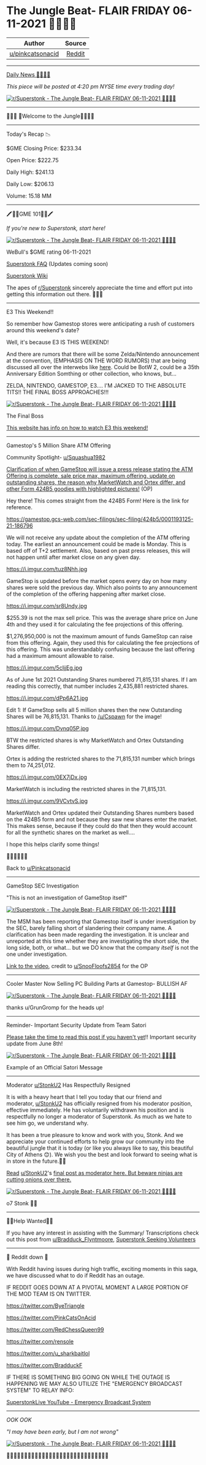 The Jungle Beat- FLAIR FRIDAY 06-11-2021 🚀🚀🚀🚀
=================================================

| Author       | Source       | 
| :-------------: |:-------------:|
|  [u/pinkcatsonacid](https://www.reddit.com/user/pinkcatsonacid/) | [Reddit](https://www.reddit.com/r/Superstonk/comments/nxp8iv/the_jungle_beat_flair_friday_06112021/) | 

---

[Daily News 🦍💎🙌🚀](https://www.reddit.com/r/Superstonk/search?q=flair_name%3A%22Daily%20News%20%F0%9F%A6%8D%F0%9F%92%8E%F0%9F%99%8C%F0%9F%9A%80%22&restrict_sr=1)

*This piece will be posted at 4:20 pm NYSE time every trading day!*

[![r/Superstonk - The Jungle Beat- FLAIR FRIDAY 06-11-2021 🚀🚀🚀🚀](https://preview.redd.it/oputf7lb1n471.png?width=1426&format=png&auto=webp&s=b949f022056409f86cb8a99aee35bed8302acc31)](https://preview.redd.it/oputf7lb1n471.png?width=1426&format=png&auto=webp&s=b949f022056409f86cb8a99aee35bed8302acc31)

_______________________________________________________________

🎤🎸🥁 🦍Welcome to the Jungle🦍🥁🎸🎤

__________________________________________________________________

Today's Recap 📉

$GME Closing Price: $233.34

Open Price: $222.75

Daily High: $241.13

Daily Low: $206.13

Volume: 15.18 MM

_____________________________________________________________________

🖍🍎🚌GME 101🚌🍎🖍

*If you're new to Superstonk, start here!*

[![r/Superstonk - The Jungle Beat- FLAIR FRIDAY 06-11-2021 🚀🚀🚀🚀](https://preview.redd.it/cxxasc4hjo471.jpg?width=1080&format=pjpg&auto=webp&s=4ebb2612aa73a5d785982d06464a6a6177fdedb6)](https://preview.redd.it/cxxasc4hjo471.jpg?width=1080&format=pjpg&auto=webp&s=4ebb2612aa73a5d785982d06464a6a6177fdedb6)

WeBull's $GME rating 06-11-2021

[Superstonk FAQ](https://www.reddit.com/r/Superstonk/wiki/index/faq#wiki_how_do_i.2C_as_a_retail_investor.2C_stand_a_chance_against_the_hedge_funds.3F) (Updates coming soon)

[Superstonk Wiki](https://www.reddit.com/r/Superstonk/wiki/index)

The apes of [r/Superstonk](https://www.reddit.com/r/Superstonk/) sincerely appreciate the time and effort put into getting this information out there. 🦍🤝💪

_______________________________________________________________________

E3 This Weekend!!

So remember how Gamestop stores were anticipating a rush of customers around this weekend's date?

Well, it's because E3 IS THIS WEEKEND!

And there are rumors that there will be some Zelda/Nintendo announcement at the convention, (EMPHASIS ON THE WORD RUMORS) that are being discussed all over the interwebs like [here](https://gamerant.com/gamestop-e3-zelda-next-gen-consoles-rush-expectations/). Could be BotW 2, could be a 35th Anniversary Edition Somthing or other collection, who knows, but...

ZELDA, NINTENDO, GAMESTOP, E3.... I'M JACKED TO THE ABSOLUTE TITS!! THE FINAL BOSS APPROACHES!!!

[![r/Superstonk - The Jungle Beat- FLAIR FRIDAY 06-11-2021 🚀🚀🚀🚀](https://preview.redd.it/y07cp90ddo471.jpg?width=646&format=pjpg&auto=webp&s=c382f631dd380fd234f00961a1ca3b5ab7790ed3)](https://preview.redd.it/y07cp90ddo471.jpg?width=646&format=pjpg&auto=webp&s=c382f631dd380fd234f00961a1ca3b5ab7790ed3)

The Final Boss

[This website has info on how to watch E3 this weekend!](https://www.theverge.com/22465864/e3-schedule-time-date-live-stream-how-to-watch)

_________________________________________________________________________

Gamestop's 5 Million Share ATM Offering

Community Spotlight- [u/Squashua1982](https://www.reddit.com/user/Squashua1982/)

[Clarification of when GameStop will issue a press release stating the ATM Offering is complete, sale price max, maximum offering, update on outstanding shares, the reason why MarketWatch and Ortex differ, and other Form 424B5 goodies with highlighted pictures!](https://www.reddit.com/r/Superstonk/comments/nxkuvw/clarification_of_when_gamestop_will_issue_a_press/?utm_medium=android_app&utm_source=share) (OP)

Hey there! This comes straight from the 424B5 Form! Here is the link for reference.

<https://gamestop.gcs-web.com/sec-filings/sec-filing/424b5/0001193125-21-186796>

We will not receive any update about the completion of the ATM offering today. The earliest an announcement could be made is Monday. This is based off of T+2 settlement. Also, based on past press releases, this will not happen until after market close on any given day.

<https://i.imgur.com/tuz8Nhh.jpg>

GameStop is updated before the market opens every day on how many shares were sold the previous day. Which also points to any announcement of the completion of the offering happening after market close.

<https://i.imgur.com/sr8Undy.jpg>

$255.39 is not the max sell price. This was the average share price on June 4th and they used it for calculating the fee projections of this offering.

$1,276,950,000 is not the maximum amount of funds GameStop can raise from this offering. Again, they used this for calculating the fee projections of this offering. This was understandably confusing because the last offering had a maximum amount allowable to raise.

<https://i.imgur.com/5cljjEg.jpg>

As of June 1st 2021 Outstanding Shares numbered 71,815,131 shares. If I am reading this correctly, that number includes 2,435,881 restricted shares.

<https://i.imgur.com/dPp6A21.jpg>

Edit 1: If GameStop sells all 5 million shares then the new Outstanding Shares will be 76,815,131. Thanks to [/u/Cspawn](https://www.reddit.com/u/Cspawn/) for the image!

<https://i.imgur.com/Dvnq05P.jpg>

BTW the restricted shares is why MarketWatch and Ortex Outstanding Shares differ.

Ortex is adding the restricted shares to the 71,815,131 number which brings them to 74,251,012.

<https://i.imgur.com/0EX7jDx.jpg>

MarketWatch is including the restricted shares in the 71,815,131.

<https://i.imgur.com/9VCvtvS.jpg>

MarketWatch and Ortex updated their Outstanding Shares numbers based on the 424B5 form and not because they saw new shares enter the market. This makes sense, because if they could do that then they would account for all the synthetic shares on the market as well....

I hope this helps clarify some things!

🚀🚀🚀🚀🚀🚀

Back to [u/Pinkcatsonacid](https://www.reddit.com/u/Pinkcatsonacid/)

____________________________________________________________________________

GameStop SEC Investigation

"This is not an investigation of GameStop itself"

[![r/Superstonk - The Jungle Beat- FLAIR FRIDAY 06-11-2021 🚀🚀🚀🚀](https://preview.redd.it/9bak6rtruo471.jpg?width=1077&format=pjpg&auto=webp&s=4c0b0268a130a848d0c42e72836c8338d833b165)](https://preview.redd.it/9bak6rtruo471.jpg?width=1077&format=pjpg&auto=webp&s=4c0b0268a130a848d0c42e72836c8338d833b165)

The MSM has been reporting that Gamestop itself is under investigation by the SEC, barely falling short of slandering their company name. A clarification has been made regarding the investigation. It is unclear and unreported at this time whether they are investigating the short side, the long side, both, or what... but we DO know that the company *itself* is not the one under investigation.

[Link to the video](https://www.reddit.com/r/Superstonk/comments/nxhm64/gamestop_sec_investigation_this_is_not_an/), credit to [u/SnooFloofs2854](https://www.reddit.com/user/SnooFloofs2854/) for the OP

_____________________________________________________________________

Cooler Master Now Selling PC Building Parts at Gamestop- BULLISH AF

[![r/Superstonk - The Jungle Beat- FLAIR FRIDAY 06-11-2021 🚀🚀🚀🚀](https://preview.redd.it/6ui4luk9jo471.jpg?width=1080&format=pjpg&auto=webp&s=8cf1ff260fd189f26b7ffe3bc2f2181b64e234f2)](https://preview.redd.it/6ui4luk9jo471.jpg?width=1080&format=pjpg&auto=webp&s=8cf1ff260fd189f26b7ffe3bc2f2181b64e234f2)

thanks u/GrunGromp for the heads up!

________________________________________________________________________

Reminder- Important Security Update from Team Satori

[Please take the time to read this post if you haven't yet](https://www.reddit.com/r/Superstonk/comments/nva7nh/satori_the_one_week_security_update_important/)!! Important security update from June 8th!

[![r/Superstonk - The Jungle Beat- FLAIR FRIDAY 06-11-2021 🚀🚀🚀🚀](https://preview.redd.it/pzewouq64o471.png?width=1342&format=png&auto=webp&s=b7cf5cd637be7d8f52b04a3ffc1dec3aee495014)](https://preview.redd.it/pzewouq64o471.png?width=1342&format=png&auto=webp&s=b7cf5cd637be7d8f52b04a3ffc1dec3aee495014)

Example of an Official Satori Message

_______________________________________________________________________

Moderator [u/StonkU2](https://www.reddit.com/u/StonkU2/) Has Respectfully Resigned

It is with a heavy heart that I tell you today that our friend and moderator, [u/StonkU2](https://www.reddit.com/u/StonkU2/) has officially resigned from his moderator position, effective immediately. He has voluntarily withdrawn his position and is respectfully no longer a moderator of Superstonk. As much as we hate to see him go, we understand why.

It has been a true pleasure to know and work with you, Stonk. And we appreciate your continued efforts to help grow our community into the beautiful jungle that it is today (or like you always like to say, this beautiful City of Athens 😊). We wish you the best and look forward to seeing what is in store in the future.💎🙌

[Read](https://www.reddit.com/r/Superstonk/comments/nxe8qd/i_believe_free_markets_cannot_be_free_unless_they/) [u/StonkU2](https://www.reddit.com/u/StonkU2/)'s [final post as moderator here. But beware ninjas are cutting onions over there.](https://www.reddit.com/r/Superstonk/comments/nxe8qd/i_believe_free_markets_cannot_be_free_unless_they/)

[![r/Superstonk - The Jungle Beat- FLAIR FRIDAY 06-11-2021 🚀🚀🚀🚀](https://preview.redd.it/tv10olcusn471.jpg?width=741&format=pjpg&auto=webp&s=8b2a4c368f469953c0b0fb05a5fba8bef055609e)](https://preview.redd.it/tv10olcusn471.jpg?width=741&format=pjpg&auto=webp&s=8b2a4c368f469953c0b0fb05a5fba8bef055609e)

o7 Stonk 🤜🤛

________________________________________________________________________

👩‍🚀Help Wanted👨‍🚀

If you have any interest in assisting with the Summary/ Transcriptions check out this post from [u/Bradduck_Flyntmoore](https://www.reddit.com/u/Bradduck_Flyntmoore/), [Superstonk Seeking Volunteers](https://www.reddit.com/r/Superstonk/comments/nw3s9m/superstonk_seeking_volunteers_ama_transcription/?utm_source=share&utm_medium=web2x&context=3)

___________________________________________________________________________________

🚨 Reddit down 🚨

With Reddit having issues during high traffic, exciting moments in this saga, we have discussed what to do if Reddit has an outage.

IF REDDIT GOES DOWN AT A PIVOTAL MOMENT A LARGE PORTION OF THE MOD TEAM IS ON TWITTER.

<https://twitter.com/ByeTriangle>

<https://twitter.com/PinkCatsOnAcid>

<https://twitter.com/RedChessQueen99>

<https://twitter.com/rensole>

<https://twitter.com/u_sharkbaitlol>

<https://twitter.com/BradduckF>

IF THERE IS SOMETHING BIG GOING ON WHILE THE OUTAGE IS HAPPENING WE MAY ALSO UTILIZE THE "EMERGENCY BROADCAST SYSTEM" TO RELAY INFO:

[SuperstonkLive YouTube - Emergency Broadcast System](https://www.youtube.com/channel/UCI4EET9NJPWxUuXGlG6fxPA)

___________________________________________________________________________________

*OOK OOK*

*"I may have been early, but I am not wrong"*

[![r/Superstonk - The Jungle Beat- FLAIR FRIDAY 06-11-2021 🚀🚀🚀🚀](https://preview.redd.it/nfp8u7rkcn471.png?width=1600&format=png&auto=webp&s=c468c34393d0ef6a778232c7259732aa8aeeb787)](https://preview.redd.it/nfp8u7rkcn471.png?width=1600&format=png&auto=webp&s=c468c34393d0ef6a778232c7259732aa8aeeb787)

🦍🦍🦍🦍🦍🦍🦍🦍🦍🦍🦍🦍🦍🦍🦍🦍🦍🦍🦍🦍🦍🦍🦍🦍🦍🦍🦍🦍🦍
